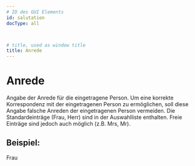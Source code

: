 ```yaml
---
# ID des GUI Elements
id: salutation
docType: all



# title, used as window title
title: Anrede
---
```


# Anrede

Angabe der Anrede für die eingetragene Person. Um eine korrekte Korrespondenz mit der eingetragenen Person zu ermöglichen, soll diese Angabe falsche Anreden der eingetragenen Person vermeiden. Die Standardeinträge (Frau, Herr) sind in der Auswahlliste enthalten. Freie Einträge sind jedoch auch möglich (z.B. Mrs, Mr).

## Beispiel:

Frau
